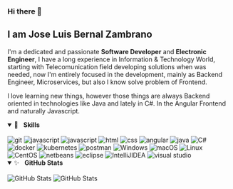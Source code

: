 ### Hi there 👋
## I am Jose Luis Bernal Zambrano


I'm a dedicated and passionate **Software Developer** and **Electronic Engineer**, I have a long experience in Information & Technology World, starting with Telecomunication field developing solutions when was needed, now I'm entirely focused in the development, mainly as Backend Engineer, Microservices, but also I know solve problem of Frontend.

I love learning new things, however those things are always Backend oriented in technologies like Java and lately in C#.
In the Angular Frontend and naturally Javascript.


<details open="">
	<summary><g-emoji class="g-emoji" alias="rocket" fallback-src="https://github.githubassets.com/images/icons/emoji/unicode/1f680.png">🚀</g-emoji>&nbsp;&nbsp;&nbsp;<b>Skills</b></summary>
	<br>
<img src="https://img.shields.io/badge/Git-F05032?style=for-the-badge&logo=git&logoColor=white" style="max-width:100%;" alt='git'>
  
<img src="https://img.shields.io/badge/javascript-%23323330.svg?style=for-the-badge&logo=javascript&logoColor=%23F7DF1E" style="max-width:100%;" alt='javascript'>
<img src="https://img.shields.io/badge/JavaScript-F7DF1E?style=for-the-badge&logo=javascript&logoColor=black" alt='javascript'>
<img src="https://img.shields.io/badge/html5-%23e34f26.svg?&amp;style=for-the-badge&amp;logo=html5&amp;logoColor=white" style="max-width:100%;" alt='html'>
<img src="https://img.shields.io/badge/CSS-239120?&style=for-the-badge&logo=css3&logoColor=white" style="max-width:100%;" alt='css'>
<img src="https://img.shields.io/badge/angular-%23DD0031.svg?style=for-the-badge&logo=angular&logoColor=white" style="max-width:100%;" alt='angular'>
  
<img src="https://img.shields.io/badge/java-%23ED8B00.svg?style=for-the-badge&logo=java&logoColor=white" style="max-width:100%;" alt='java'>
<img src="https://img.shields.io/badge/c%23-%23239120.svg?style=for-the-badge&logo=c-sharp&logoColor=white" style="max-width:100%;" alt='C#'>
<img src="https://img.shields.io/badge/Docker-2CA5E0?style=for-the-badge&logo=docker&logoColor=white" style="max-width:100%;" alt='docker'>
<img src="https://img.shields.io/badge/kubernetes-326ce5.svg?&style=for-the-badge&logo=kubernetes&logoColor=white" style="max-width:100%;" alt='kubernetes'>
<img src="https://img.shields.io/badge/Postman-FF6C37?style=for-the-badge&logo=Postman&logoColor=white" style="max-width:100%;" alt='postman'>
  
<img src="https://img.shields.io/badge/Windows-0078D6?style=for-the-badge&logo=windows&logoColor=white" style="max-width:100%;" alt='Windows'>
<img src="https://img.shields.io/badge/mac%20os-000000?style=for-the-badge&logo=apple&logoColor=white" style="max-width:100%;" alt='macOS'>
<img src="https://img.shields.io/badge/Linux-FCC624?style=for-the-badge&logo=linux&logoColor=black" style="max-width:100%;" alt='Linux'>
<img src="https://img.shields.io/badge/Cent%20OS-262577?style=for-the-badge&logo=CentOS&logoColor=white" style="max-width:100%;" alt='CentOS'>
  

<img src="https://img.shields.io/badge/NetBeansIDE-1B6AC6.svg?style=for-the-badge&logo=apache-netbeans-ide&logoColor=white" style="max-width:100%;" alt='netbeans'>
<img src="https://img.shields.io/badge/Eclipse-2C2255?style=for-the-badge&logo=eclipse&logoColor=white" style="max-width:100%;" alt='eclipse'>
<img src="https://img.shields.io/badge/IntelliJIDEA-000000.svg?style=for-the-badge&logo=intellij-idea&logoColor=white" style="max-width:100%;" alt='IntelliJIDEA'>
<img src="https://img.shields.io/badge/Visual_Studio-5C2D91?style=for-the-badge&logo=visual%20studio&logoColor=white" style="max-width:100%;" alt='visual studio'>
</details>

<!--
**joseluisbz/joseluisbz** is a ✨ _special_ ✨ repository because its `README.md` (this file) appears on your GitHub profile.

Here are some ideas to get you started:

- 🔭 I’m currently working Microservices on C# and Angular ...
- 🌱 I’m currently learning ...
- 👯 I’m looking to collaborate on .AWS, Docker and Kubernetes..
- 🤔 I’m looking for help with ...
- 💬 Ask me about ...
- 📫 How to reach me: ...
- 😄 Pronouns: ...
- ⚡ Fun fact: ...

https://github.com/Ileriayo/markdown-badges
https://dev.to/envoy_/150-badges-for-github-pnk
https://github.com/alexandresanlim/Badges4-README.md-Profile
https://github.com/Ileriayo/markdown-badges
https://github.com/anuraghazra/github-readme-stats
-->



<details open=""> 
	<summary><g-emoji class="g-emoji" alias="sparkles" fallback-src="https://github.githubassets.com/images/icons/emoji/unicode/2728.png">✨</g-emoji>&nbsp;&nbsp;&nbsp;<b>GitHub Stats</b></summary>
	<br>
	<img src="https://github-readme-stats.vercel.app/api?username=joseluisbz&show_icons=true&theme=cobalt" alt="GitHub Stats" align="top"  style="max-width:100%;">	
 <img src="https://github-readme-stats.vercel.app/api/top-langs/?username=joseluisbz&langs_count=8" alt="GitHub Stats" align="top"  style="max-width:100%;">
</details>
